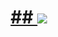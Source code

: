 <h1 align="center" style="font-weight: bold;">
<a href="https://git.io/typing-svg">
##    <img src="https://readme-typing-svg.herokuapp.com/?lines=Hello,+There!+👋;.....+This+is+Borya....;Nice+to+meet+you!&center=true&size=30&color=03ad03">
</a>
</h1>

<!--
**Boris2024042/Boris2024042** is a ✨ _special_ ✨ repository because its `README.md` (this file) appears on your GitHub profile.

Here are some ideas to get you started:

- 🔭 I’m currently working on ...
- 🌱 I’m currently learning ...
- 👯 I’m looking to collaborate on ...
- 🤔 I’m looking for help with ...
- 💬 Ask me about ...
- 📫 How to reach me: ...
- 😄 Pronouns: ...
- ⚡ Fun fact: ...
-->
